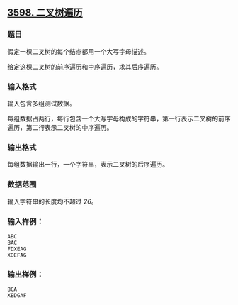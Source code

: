 ## [3598. 二叉树遍历](https://www.acwing.com/problem/content/3601/)

### 题目

假定一棵二叉树的每个结点都用一个大写字母描述。

给定这棵二叉树的前序遍历和中序遍历，求其后序遍历。

### 输入格式

输入包含多组测试数据。

每组数据占两行，每行包含一个大写字母构成的字符串，第一行表示二叉树的前序遍历，第二行表示二叉树的中序遍历。

### 输出格式

每组数据输出一行，一个字符串，表示二叉树的后序遍历。

### 数据范围

输入字符串的长度均不超过 *26*。

### 输入样例：

```
ABC
BAC
FDXEAG
XDEFAG
```

### 输出样例：

```
BCA
XEDGAF
```
